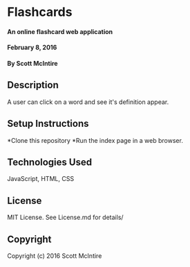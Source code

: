 # Flashcards

#### An online flashcard web application
#### February 8, 2016

#### By Scott McIntire

## Description

A user can click on a word and see it's definition appear.

## Setup Instructions 

*Clone this repository
*Run the index page in a web browser.

## Technologies Used

JavaScript, HTML, CSS

## License

MIT License. See License.md for details/

## Copyright

Copyright (c) 2016 Scott McIntire
